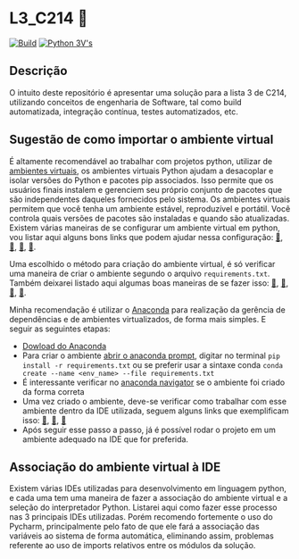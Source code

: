 # L3_C214 :snake:
[![Build](https://github.com/NathanRibeiroC/L3_C214/actions/workflows/build.yaml/badge.svg)](https://github.com/NathanRibeiroC/L3_C214/actions/workflows/build.yaml)
[![Python 3V's](https://img.shields.io/badge/python-3.7-->3.8-->3.9-blue.svg)](https://www.python.org/downloads/release/python-360/)

## Descrição 

O intuito deste repositório é apresentar uma solução para a lista 3 de C214, utilizando conceitos de engenharia de Software, tal como build automatizada, integração contínua, testes automatizados, etc.

## Sugestão de como importar o ambiente virtual

É altamente recomendável ao trabalhar com projetos python, utilizar de [ambientes virtuais](https://csguide.cs.princeton.edu/software/virtualenv), os ambientes virtuais Python ajudam a desacoplar e isolar versões do Python e pacotes pip associados. Isso permite que os usuários finais instalem e gerenciem seu próprio conjunto de pacotes que são independentes daqueles fornecidos pelo sistema. Os ambientes virtuais permitem que você tenha um ambiente estável, reproduzível e portátil. Você controla quais versões de pacotes são instaladas e quando são atualizadas.
Existem várias maneiras de se configurar um ambiente virtual em python, vou listar aqui alguns bons links que podem ajudar nessa configuração: [:link:](https://docs.python.org/3/library/venv.html), [:link:](https://realpython.com/lessons/creating-virtual-environment/), [:link:](https://towardsdatascience.com/virtual-environments-for-absolute-beginners-what-is-it-and-how-to-create-one-examples-a48da8982d4b), [:link:](https://conda.io/projects/conda/en/latest/user-guide/tasks/manage-environments.html).

Uma escolhido o método para criação do ambiente virtual, é só verificar uma maneira de criar o ambiente segundo o arquivo  `requirements.txt`. Também deixarei listado aqui algumas boas maneiras de se fazer isso: [:link:](https://developer.akamai.com/blog/2017/06/21/how-building-virtual-python-environment), [:link:](https://gist.github.com/luiscape/19d2d73a8c7b59411a2fb73a697f5ed4), [:link:](https://www.jetbrains.com/help/pycharm/managing-dependencies.html), [:link:](https://www.codegrepper.com/code-examples/python/conda+create+requirements.txt).

Minha recomendação é utilizar o [Anaconda](https://conda.io/projects/conda/en/latest/index.html) para realização da gerência de dependências e de ambientes virtualizados, de forma mais simples. E seguir as seguintes etapas:

- [Dowload do Anaconda](https://www.anaconda.com/products/individual)
- Para criar o ambiente [abrir o anaconda prompt](https://stackoverflow.com/questions/47914980/how-to-access-anaconda-command-prompt-in-windows-10-64-bit/55545141#:~:text=Go%20with%20the%20mouse%20to,%22Anaconda%20Prompt%22%20will%20open.), digitar no terminal `pip install -r requirements.txt` ou se preferir usar a sintaxe conda `conda create --name <env_name> --file requirements.txt`
- É interessante verificar no [anaconda navigator](https://docs.anaconda.com/anaconda/navigator/getting-started/) se o ambiente foi criado da forma correta
- Uma vez criado o ambiente, deve-se verificar como trabalhar com esse ambiente dentro da IDE utilizada, seguem alguns links que exemplificam isso: [:link:](https://www.jetbrains.com/help/pycharm/conda-support-creating-conda-virtual-environment.html), [:link:](https://stackoverflow.com/questions/43351596/activating-anaconda-environment-in-vscode), [:link:](https://docs.anaconda.com/anaconda/user-guide/tasks/integration/sublime/)
- Após seguir esse passo a passo, já é possível rodar o projeto em um ambiente adequado na IDE que for preferida.

## Associação do ambiente virtual à IDE

Existem várias IDEs utilizadas para desenvolvimento em linguagem python, e cada uma tem uma maneira de fazer a associação do ambiente virtual e a seleção do interpretador Python. Listarei aqui como fazer esse processo nas 3 principais IDEs utilizadas. Porém recomendo fortemente o uso do Pycharm, principalmente pelo fato de que ele fará a associação das variáveis ao sistema de forma automática, eliminando assim, problemas referente ao uso de imports relativos entre os módulos da solução.






